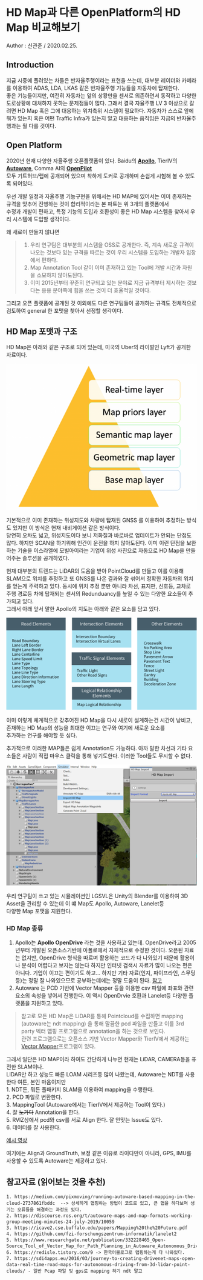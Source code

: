 # HD Map과 다른 OpenPlatform의 HD Map 비교해보기
Author : 신관준 / 2020.02.25.

## Introduction
지금 시중에 풀려있는 차들은 반자율주행이라는 표현을 쓰는데, 대부분 레이더와 카메라를 이용하여 ADAS, LDA, LKAS 같은 반자율주행 기능들을 자동차에 탑재한다.   
좋은 기능들이지만, 여전히 자동차는 앞의 상황만을 센서로 의존하면서 동작하고 다양한 도로상황에 대처하지 못하는 문제점들이 많다. 그래서 결국
자율주행 LV 3 이상으로 갈려면 HD Map 혹은 그에 대응하는 위치측위 시스템이 필요하다. 자동차가 스스로 앞에 뭐가 있는지 혹은 어떤 Traffic Infra가 있는지 알고
대응하는 움직임은 지금의 반자율주행과는 훨 다를 것이다.

## Open Platform
2020년 현재 다양한 자율주행 오픈플랫폼이 있다. Baidu의 [__Apollo__](https://github.com/ApolloAuto/apollo), TierIV의 [__Autoware__](https://gitlab.com/autowarefoundation/autoware.ai), Comma AI의 [__OpenPilot__](https://github.com/commaai/openpilot)   
모두 기트허브/랩에 공개되어 있으며
착하게 도커로 공개하며 손쉽게 시험해 볼 수 있도록 되어있다.

우선 개발 일정과 자율주행 기능구현을 위해서는 HD MAP에 있어서는 이미 존재하는 규격을 맞추어 진행하는 것이 합리적이라는 본 파트는 위 3개의 플랫폼에서   
수정과 개발이 편하고, 특정 기능의 도입과 호환성이 좋은 HD Map 시스템을 찾아서 우리 시스템에 도입할 생각이다.   

왜 새로이 만들지 않냐면
>  1. 우리 연구팀은 대부분의 시스템을 OSS로 공개한다. 즉, 계속 새로운 규격이 나오는 것보다 있는 규격을 따르는 것이 우리 시스템을 도입하는 개발자 입장에서 편하다.
>  2. Map Annotation Tool 같이 이미 존재하고 있는 Tool에 개발 시간과 자원을 소모하지 않아도된다.
>  3. 이미 2015년부터 꾸준히 연구되고 있는 분야로 지금 규격부터 제시하는 것보다는 응용 분야쪽에 힘을 쓰는 것이 더 효율적일 것이다.

그리고 오픈 플랫폼에 공개된 것 이외에도 다른 연구팀들이 공개하는 규격도 전체적으로 검토하여 general 한 포맷을 찾아서 선정할 생각이다.

## HD Map 포맷과 구조
HD Map은 아래와 같은 구조로 되어 있는데, 미국의 Uber의 라이벌인 Lyft가 공개한 자료이다.

![hdmap-layer](media/hdmap-layer.png)

기본적으로 이미 존재하는 위성지도와 차량에 탑재된 GNSS 를 이용하여 추정하는 방식도 있지만 이 방식은 현재 내비게이션 같은 방식이다.   
당연히 오차도 넓고, 위성지도이다 보니 저화질과 바로바로 업데이트가 안되는 단점도 많다. 하지만 SCAN을 하기위해 인간이 운전을 하지 않아도된다.
이미 이런 단점을 보완하는 기술을 이스라엘에 모빌아이라는 기업이 위성 사진으로 자동으로 HD Map을 만들어주는 솔루션을 공개하였다.   

현재 대부분의 트렌드는 LiDAR의 도움을 받아 PointCloud를 만들고
이를 이용해 SLAM으로 위치를 추정하고 또 GNSS를 나온 결과와 잘 섞어서 정확한 자동차의 위치를 얻는게 주력하고 있다. 동시에
위치 추정 뿐만 아니라 차선, 표지판, 신호등, 교차로 주행 경로등 차에 탑재되는 센서의 Redunduancy를 높일 수 있는 다양한 요소들이 추가되고 있다.   
그래서 아래 앞서 말한 Apollo의 지도는 아래와 같은 요소를 담고 있다.   

![apolloMap](media/apolloMapComponent.png)

이미 이렇게 체계적으로 갖추어진 HD Map을 다시 새로이 설계하는건 시간이 낭비고, 존재하는 HD Map의 성능을 최대한 이끄는 연구와 여기에 새로운 요소를   
추가하는 연구를 해야할 듯 싶다.

추가적으로 이러한 MAP들은 쉽게 Annotation도 가능하다. 아까 말한 차선과 기타 요소들은 사람이 직접 마우스 클릭을 통해 넣기도한다.
이러한 Tool들도 무시할 수 없다.

![LGSVL](media/annotation-import.png)

우리 연구팀이 쓰고 있는 시뮬레이션인 LGSVL은 Unity의 Blender를 이용하여 3D Asset을 관리할 수 있는데 이 떄 Map도 Apollo, Autoware, Lanelet등   
다양한 Map 포맷을 지원한다. 

### HD Map 종류
  1. Apollo는 __Apollo OpenDrive__ 라는 것을 사용하고 있는데. OpenDrive라고 2005년부터 개발된 오픈소스기반에 아폴로에서 자체적으로 수정한 것이다. 오픈된 자료는 없지만, OpenDrive 형식을 따르며 활용하는 코드가 다 나와있기 때문에 활용이나 분석이 어렵다고 보지는 않는다 하지만 인터넷 검색시 자료가 많이 나오는 편은 아니다.
     기업이 이끄는 편이기도 하고... 하지만 기타 자료(인지, 파이프라인, 스무딩 등)는 정말 잘 나와있으므로 공부하는데에는 정말 도움이 된다. [참고](https://github.com/ApolloAuto/apollo/tree/master/docs/specs)
  2. Autoware 는 PCD 기반에 Vector Mapper 등을 이용한 csv 파일에 좌표와 관련 요소의 속성을 넣어서 진행한다. 이 역시 OpenDrvie 호환과 Lanelet등 다양한 플랫폼을 지원하고 있다.
  > 참고로 모든 HD Map은 LiDAR를 통해 Pointcloud를 수집하면 mapping (autoware는 ndt mapping) 을 통해 말끔한 pcd 파일을 만들고 이를 3rd party 벡터 맵핑 프로그램으로 annotation을 하는 것으로 보인다.   
  > 관련 프로그램으로는 오픈소스 기반 Vector Mapper와 TierIV에서 제공하는 [Vector Mapper](https://tools.tier4.jp/feature/vector_map_builder/
  )프로그램이 있다.
  
  
  그래서 일단은 HD MAP이라 하여도 간단하게 나누면
    현재는 LiDAR, CAMERA등을 퓨전한 SLAM이나.   
    LIDAR만 하고 성능도 빠른 LOAM 시리즈등 많이 나왔는데, Autoware는 NDT를 사용한다 여튼, 본인 마음이지만   
      1. NDT든, 뭐든 풀패키지 SLAM을 이용하여 mapping을 수행한다.   
      2. PCD 파일로 변환한다.   
      3. MappingTool (Autoware에서는 TierIV에서 제공하는 Tool이 있다.)   
      4. 잘 ~~노가다~~ Annotation을 한다.   
      5. RVIZ상에서 pcd와 csv를 서로 Align 한다. 잘 안맞는 Issue도 있다.   
      6. 데이터를 잘 사용한다.   
      
  [예시 영상](https://www.youtube.com/watch?v=OpvTeTaiXo4)
     
  여기에는 Align과 GroundTruth, 보정 같은 이유로 라이다만이 아니라, GPS, IMU를 사용할 수 있도록 Autoware는 제공하고 있다.
  
  
  
  
  ## 참고자료 (읽어보는 것을 추천)
    1. https://medium.com/pixmoving/running-autoware-based-mapping-in-the-cloud-2737861fbddc  --> 상세하게 맵핑하는 방법이 코드로 있고, 큰 맵을 하다보며 생기는 오류들을 해결하는 과정도 있다.   
    2. https://discourse.ros.org/t/autoware-maps-and-map-formats-working-group-meeting-minutes-24-july-2019/10059    
    3. https://icave2.cse.buffalo.edu/papers/Mapping%20the%20Future.pdf   
    4. https://github.com/fzi-forschungszentrum-informatik/lanelet2   
    5. https://www.researchgate.net/publication/332228465_Open-Source_Tool_of_Vector_Map_for_Path_Planning_in_Autoware_Autonomous_Driving_Software   
    6. https://redisle.tistory.com/9 -> 한국어블로그로 맵핑하는게 다 나와있다.   
    7. https://sdi4apps.eu/2016/03/journey-to-creating-drivenet-maps-open-data-real-time-road-maps-for-autonomous-driving-from-3d-lidar-point-clouds/ - 일반 Pcap 파일 및 gps로 mapping 하기 ndt 말고   
